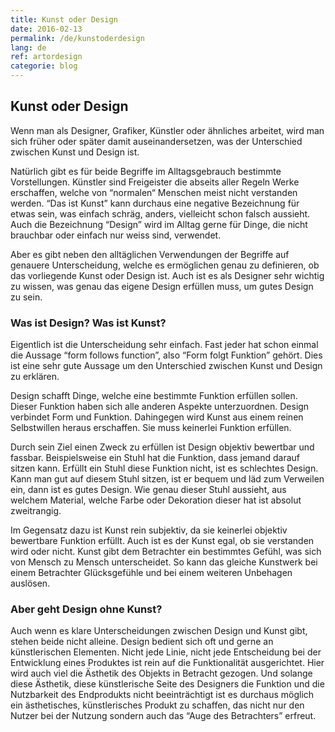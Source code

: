 ```yaml
---
title: Kunst oder Design
date: 2016-02-13
permalink: /de/kunstoderdesign
lang: de
ref: artordesign
categorie: blog
---
```


## Kunst oder Design

Wenn man als Designer, Grafiker, Künstler oder ähnliches arbeitet, wird man sich früher oder später damit auseinandersetzen, was der Unterschied zwischen Kunst und Design ist.

Natürlich gibt es für beide Begriffe im Alltagsgebrauch bestimmte Vorstellungen. Künstler sind Freigeister die abseits aller Regeln Werke erschaffen, welche von “normalen“ Menschen meist nicht verstanden werden. “Das ist Kunst” kann durchaus eine negative Bezeichnung für etwas sein, was einfach schräg, anders, vielleicht schon falsch aussieht.
Auch die Bezeichnung “Design” wird im Alltag gerne für Dinge, die nicht brauchbar oder einfach nur weiss sind, verwendet. 

Aber es gibt neben den alltäglichen Verwendungen der Begriffe auf genauere Unterscheidung, welche es ermöglichen genau zu definieren, ob das vorliegende Kunst oder Design ist. Auch ist es als Designer sehr wichtig zu wissen, was genau das eigene Design erfüllen muss, um gutes Design zu sein.

### Was ist Design? Was ist Kunst?

Eigentlich ist die Unterscheidung sehr einfach. Fast jeder hat schon einmal die Aussage “form follows function”, also “Form folgt Funktion” gehört. Dies ist eine sehr gute Aussage um den Unterschied zwischen Kunst und Design zu erklären. 

Design schafft Dinge, welche eine bestimmte Funktion erfüllen sollen. Dieser Funktion haben sich alle anderen Aspekte unterzuordnen. Design verbindet Form und Funktion. Dahingegen wird Kunst aus einem reinen Selbstwillen heraus erschaffen. Sie muss keinerlei Funktion erfüllen.

Durch sein Ziel einen Zweck zu erfüllen ist Design objektiv bewertbar und fassbar. Beispielsweise ein Stuhl hat die Funktion, dass jemand darauf sitzen kann. Erfüllt ein Stuhl diese Funktion nicht, ist es schlechtes Design. Kann man gut auf diesem Stuhl sitzen, ist er bequem und läd zum Verweilen ein, dann ist es gutes Design. Wie genau dieser Stuhl aussieht, aus welchem Material, welche Farbe oder Dekoration dieser hat ist absolut zweitrangig.

Im Gegensatz dazu ist Kunst rein subjektiv, da sie keinerlei objektiv bewertbare Funktion erfüllt. Auch ist es der Kunst egal, ob sie verstanden wird oder nicht. Kunst gibt dem Betrachter ein bestimmtes Gefühl, was sich von Mensch zu Mensch unterscheidet. So kann das gleiche Kunstwerk bei einem Betrachter Glücksgefühle und bei einem weiteren Unbehagen auslösen.

### Aber geht Design ohne Kunst?

Auch wenn es klare Unterscheidungen zwischen Design und Kunst gibt, stehen beide nicht alleine. Design bedient sich oft und gerne an künstlerischen Elementen. Nicht jede Linie, nicht jede Entscheidung bei der Entwicklung eines Produktes ist rein auf die Funktionalität ausgerichtet. Hier wird auch viel die Ästhetik des Objekts in Betracht gezogen. Und solange diese Ästhetik, diese künstlerische Seite des Designers die Funktion und die Nutzbarkeit des Endprodukts nicht beeinträchtigt ist es durchaus möglich ein ästhetisches, künstlerisches Produkt zu schaffen, das nicht nur den Nutzer bei der Nutzung sondern auch das “Auge des Betrachters” erfreut. 